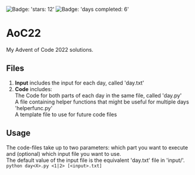 ![Badge: 'stars: 12'](https://img.shields.io/badge/stars%20%E2%AD%90-12-yellow)
![Badge: 'days completed: 6'](https://img.shields.io/badge/days%20completed-6-blue)
# AoC22
My Advent of Code 2022 solutions.

## Files
1.  **Input** includes the input for each day, called 'day<X>.txt'
2.  **Code** includes:\
  The Code for both parts of each day in the same file, called 'day<X>.py' \
  A file containing helper functions that might be useful for multiple days 'helperfunc.py' \
  A template file to use for future code files
  
## Usage
  The code-files take up to two parameters: which part you want to execute and (optional) which input file you want to use.\
  The default value of the input file is the equivalent 'day<X>.txt' file in 'input/'.\
  ```python day<X>.py <1|2> [<input>.txt] ```
